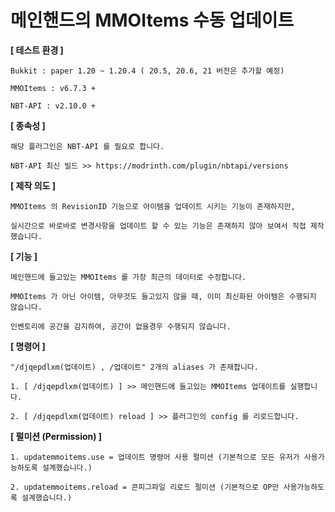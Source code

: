 # 메인핸드의 MMOItems 수동 업데이트

**[ 테스트 환경 ]**
```
Bukkit : paper 1.20 ~ 1.20.4 ( 20.5, 20.6, 21 버전은 추가할 예정)

MMOItems : v6.7.3 +

NBT-API : v2.10.0 +
```

**[ 종속성 ]**
```
해당 플러그인은 NBT-API 를 필요로 합니다.

NBT-API 최신 빌드 >> https://modrinth.com/plugin/nbtapi/versions
```

**[ 제작 의도 ]**
```
MMOItems 의 RevisionID 기능으로 아이템을 업데이트 시키는 기능이 존재하지만,

실시간으로 바로바로 변경사항을 업데이트 할 수 있는 기능은 존재하지 않아 보여서 직접 제작했습니다.
```

**[ 기능 ]**
```
메인핸드에 들고있는 MMOItems 를 가장 최근의 데이터로 수정합니다.

MMOItems 가 아닌 아이템, 아무것도 들고있지 않을 때, 이미 최신화된 아이템은 수행되지 않습니다.

인벤토리에 공간을 감지하여, 공간이 없을경우 수행되지 않습니다. 
```

**[ 명령어 ]**
```
"/djqepdlxm(업데이트) , /업데이트" 2개의 aliases 가 존재합니다.

1. [ /djqepdlxm(업데이트) ] >> 메인핸드에 들고있는 MMOItems 업데이트를 실행합니다.

2. [ /djqepdlxm(업데이트) reload ] >> 플러그인의 config 를 리로드합니다.
```

**[ 펄미션 (Permission) ]**
```
1. updatemmoitems.use = 업데이트 명령어 사용 펄미션 (기본적으로 모든 유저가 사용가능하도록 설계했습니다.)

2. updatemmoitems.reload = 콘피그파일 리로드 펄미션 (기본적으로 OP만 사용가능하도록 설계했습니다.)
```
